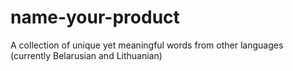 # name-your-product
A collection of unique yet meaningful words from other languages (currently Belarusian and Lithuanian)
